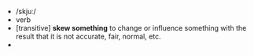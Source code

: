 - /skjuː/
- verb
- [transitive] **skew something** to change or influence something with the result that it is not accurate, fair, normal, etc.
-